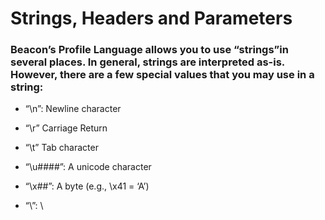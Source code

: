# Strings, Headers and Parameters

### Beacon’s Profile Language allows you to use “strings”in several places. In general, strings are interpreted as-is. However, there are a few special values that you may use in a string:

 - “\n”: Newline character

 - “\r” Carriage Return

 - “\t” Tab character

 - “\u####”: A unicode character

 - “\x##”: A byte (e.g., \x41 = ‘A’)
 
 - “\\”:  \
